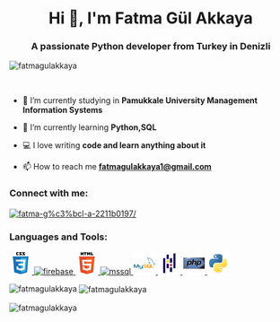 <h1 align="center">Hi 👋, I'm Fatma Gül Akkaya</h1>
<h3 align="center">A passionate Python developer from Turkey in Denizli</h3>

<p align="left"> <img src="https://komarev.com/ghpvc/?username=fatmagulakkaya&label=Profile%20views&color=0e75b6&style=flat" alt="fatmagulakkaya" /> </p>

<p align="left"> <a href="https://twitter.com/" target="blank"><img src="https://img.shields.io/twitter/follow/?logo=twitter&style=for-the-badge" alt="" /></a> </p>

- 🔭 I’m currently studying in **Pamukkale University Management Information Systems**

- 🌱 I’m currently learning **Python,SQL**

- 💻 I love writing **code and learn anything about it**

- 📫 How to reach me **fatmagulakkaya1@gmail.com**

<h3 align="left">Connect with me:</h3>
<p align="left">
<a href="https://linkedin.com/in/fatma-g%c3%bcl-a-2211b0197/" target="blank"><img align="center" src="https://raw.githubusercontent.com/rahuldkjain/github-profile-readme-generator/master/src/images/icons/Social/linked-in-alt.svg" alt="fatma-g%c3%bcl-a-2211b0197/" height="30" width="40" /></a>
</p>

<h3 align="left">Languages and Tools:</h3>
<p align="left"> <a href="https://www.w3schools.com/css/" target="_blank" rel="noreferrer"> <img src="https://raw.githubusercontent.com/devicons/devicon/master/icons/css3/css3-original-wordmark.svg" alt="css3" width="40" height="40"/> </a> <a href="https://firebase.google.com/" target="_blank" rel="noreferrer"> <img src="https://www.vectorlogo.zone/logos/firebase/firebase-icon.svg" alt="firebase" width="40" height="40"/> </a> <a href="https://www.w3.org/html/" target="_blank" rel="noreferrer"> <img src="https://raw.githubusercontent.com/devicons/devicon/master/icons/html5/html5-original-wordmark.svg" alt="html5" width="40" height="40"/> </a> <a href="https://www.microsoft.com/en-us/sql-server" target="_blank" rel="noreferrer"> <img src="https://www.svgrepo.com/show/303229/microsoft-sql-server-logo.svg" alt="mssql" width="40" height="40"/> </a> <a href="https://www.mysql.com/" target="_blank" rel="noreferrer"> <img src="https://raw.githubusercontent.com/devicons/devicon/master/icons/mysql/mysql-original-wordmark.svg" alt="mysql" width="40" height="40"/> </a> <a href="https://pandas.pydata.org/" target="_blank" rel="noreferrer"> <img src="https://raw.githubusercontent.com/devicons/devicon/2ae2a900d2f041da66e950e4d48052658d850630/icons/pandas/pandas-original.svg" alt="pandas" width="40" height="40"/> </a> <a href="https://www.php.net" target="_blank" rel="noreferrer"> <img src="https://raw.githubusercontent.com/devicons/devicon/master/icons/php/php-original.svg" alt="php" width="40" height="40"/> </a> <a href="https://www.python.org" target="_blank" rel="noreferrer"> <img src="https://raw.githubusercontent.com/devicons/devicon/master/icons/python/python-original.svg" alt="python" width="40" height="40"/> </a> </p>

<p><img align="left" src="https://github-readme-stats.vercel.app/api/top-langs?username=fatmagulakkaya&show_icons=true&locale=en&layout=compact" alt="fatmagulakkaya" /></p>

<p>&nbsp;<img align="center" src="https://github-readme-stats.vercel.app/api?username=fatmagulakkaya&show_icons=true&locale=en" alt="fatmagulakkaya" /></p>

<p><img align="center" src="https://github-readme-streak-stats.herokuapp.com/?user=fatmagulakkaya&" alt="fatmagulakkaya" /></p>
